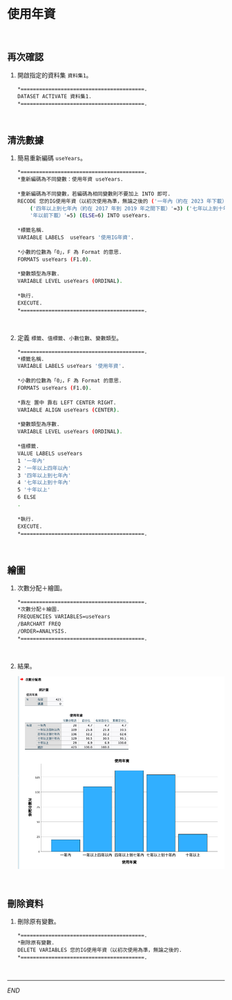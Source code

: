 # 使用年資

<br>

## 再次確認

1. 開啟指定的資料集 `資料集1`。

    ```bash
    *========================================.
    DATASET ACTIVATE 資料集1.
    *========================================.
    ```

<br>

## 清洗數據

1. 簡易重新編碼 `useYears`。

    ```bash
    *========================================.
    *重新編碼為不同變數：使用年資 useYears.

    *重新編碼為不同變數，若編碼為相同變數則不要加上 INTO 即可.
    RECODE 您的IG使用年資（以初次使用為準，無論之後的 ('一年內（約在 2023 年下載）'=1) ('一年以上到四年內（約在 2020 年到 2022 年之間下載）'=2) 
        ('四年以上到七年內（約在 2017 年到 2019 年之間下載）'=3) ('七年以上到十年內（約在 2014 年到 2016 年之間下載）'=4) ('十年以上（約在 2013 '+
        '年以前下載）'=5) (ELSE=6) INTO useYears.

    *標籤名稱.
    VARIABLE LABELS  useYears '使用IG年資'.

    *小數的位數為「0」，F 為 Format 的意思.
    FORMATS useYears (F1.0).

    *變數類型為序數.
    VARIABLE LEVEL useYears (ORDINAL).

    *執行.
    EXECUTE.
    *========================================.
    ```

<br>

2. 定義 `標籤`、`值標籤`、`小數位數`、`變數類型`。

    ```bash
    *========================================.
    *標籤名稱.
    VARIABLE LABELS useYears '使用年資'.

    *小數的位數為「0」，F 為 Format 的意思.
    FORMATS useYears (F1.0).

    *靠左 置中 靠右 LEFT CENTER RIGHT.
    VARIABLE ALIGN useYears (CENTER).

    *變數類型為序數.
    VARIABLE LEVEL useYears (ORDINAL).

    *值標籤.
    VALUE LABELS useYears
    1 '一年內'
    2 '一年以上四年以內'
    3 '四年以上到七年內'
    4 '七年以上到十年內'
    5 '十年以上'
    6 ELSE
    .

    *執行.
    EXECUTE.
    *========================================.
    ```

<br>

## 繪圖

1. 次數分配＋繪圖。

    ```bash
    *========================================.
    *次數分配＋繪圖.
    FREQUENCIES VARIABLES=useYears 
    /BARCHART FREQ
    /ORDER=ANALYSIS.
    *========================================.
    ```

<br>

2. 結果。

    ![](images/img_14.png)

<br>

## 刪除資料

1. 刪除原有變數。

    ```bash
    *========================================.
    *刪除原有變數.
    DELETE VARIABLES 您的IG使用年資（以初次使用為準，無論之後的.
    *========================================.
    ```

<br>

___

_END_

